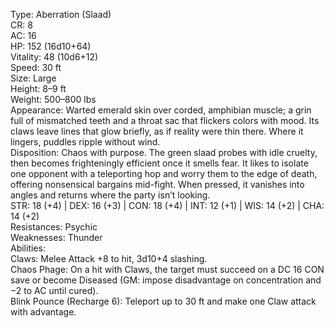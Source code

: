 Type: Aberration (Slaad)  
CR: 8  
AC: 16  
HP: 152 (16d10+64)  
Vitality: 48 (10d6+12)  
Speed: 30 ft  
Size: Large  
Height: 8–9 ft  
Weight: 500–800 lbs  
Appearance: Warted emerald skin over corded, amphibian muscle; a grin full of mismatched teeth and a throat sac that flickers colors with mood. Its claws leave lines that glow briefly, as if reality were thin there. Where it lingers, puddles ripple without wind.  
Disposition: Chaos with purpose. The green slaad probes with idle cruelty, then becomes frighteningly efficient once it smells fear. It likes to isolate one opponent with a teleporting hop and worry them to the edge of death, offering nonsensical bargains mid-fight. When pressed, it vanishes into angles and returns where the party isn’t looking.  
STR: 18 (+4) | DEX: 16 (+3) | CON: 18 (+4) | INT: 12 (+1) | WIS: 14 (+2) | CHA: 14 (+2)  
Resistances: Psychic  
Weaknesses: Thunder  
Abilities:  
Claws: Melee Attack +8 to hit, 3d10+4 slashing.  
Chaos Phage: On a hit with Claws, the target must succeed on a DC 16 CON save or become Diseased (GM: impose disadvantage on concentration and −2 to AC until cured).  
Blink Pounce (Recharge 6): Teleport up to 30 ft and make one Claw attack with advantage.